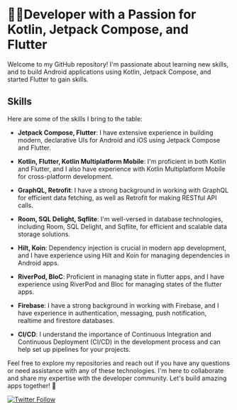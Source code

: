 # 👨‍💻Developer with a Passion for Kotlin, Jetpack Compose, and Flutter

Welcome to my GitHub repository! I'm passionate about learning new skills, and to build Android applications using Kotlin, Jetpack Compose, and started Flutter to gain skills.

## Skills

Here are some of the skills I bring to the table:

- **Jetpack Compose, Flutter**: I have extensive experience in building modern, declarative UIs for Android and iOS using Jetpack Compose and Flutter.

- **Kotlin, Flutter, Kotlin Multiplatform Mobile**: I'm proficient in both Kotlin and Flutter, and I also have experience with Kotlin Multiplatform Mobile for cross-platform development.

- **GraphQL, Retrofit**: I have a strong background in working with GraphQL for efficient data fetching, as well as Retrofit for making RESTful API calls.

- **Room, SQL Delight, Sqflite**: I'm well-versed in database technologies, including Room, SQL Delight, and Sqflite, for efficient and scalable data storage solutions.

- **Hilt, Koin**: Dependency injection is crucial in modern app development, and I have experience using Hilt and Koin for managing dependencies in Android apps.

- **RiverPod, BloC**: Proficient in managing state in flutter apps, and I have experience using RiverPod and Bloc for managing states of the flutter apps.

- **Firebase**: I have a strong background in working with Firebase, and I have experience in authentication, messaging, push notification, realtime and firestore databases.

- **CI/CD**: I understand the importance of Continuous Integration and Continuous Deployment (CI/CD) in the development process and can help set up pipelines for your projects.

Feel free to explore my repositories and reach out if you have any questions or need assistance with any of these technologies. I'm here to collaborate and share my expertise with the developer community. Let's build amazing apps together! 🚀

[![Twitter Follow](https://img.shields.io/twitter/follow/bhanitgaurav?style=social)](https://twitter.com/bhanitgaurav)
